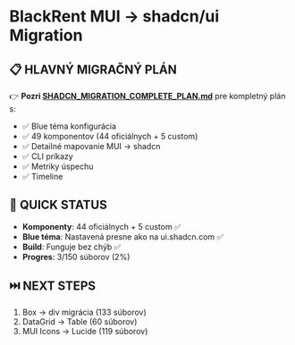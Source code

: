 # BlackRent MUI → shadcn/ui Migration

## 📋 HLAVNÝ MIGRAČNÝ PLÁN
👉 **Pozri [SHADCN_MIGRATION_COMPLETE_PLAN.md](./SHADCN_MIGRATION_COMPLETE_PLAN.md)** pre kompletný plán s:
- ✅ Blue téma konfigurácia
- ✅ 49 komponentov (44 oficiálnych + 5 custom)
- ✅ Detailné mapovanie MUI → shadcn
- ✅ CLI príkazy
- ✅ Metriky úspechu
- ✅ Timeline

## 🚀 QUICK STATUS
- **Komponenty**: 44 oficiálnych + 5 custom ✅
- **Blue téma**: Nastavená presne ako na ui.shadcn.com ✅
- **Build**: Funguje bez chýb ✅
- **Progres**: 3/150 súborov (2%)

## ⏭️ NEXT STEPS
1. Box → div migrácia (133 súborov)
2. DataGrid → Table (60 súborov)
3. MUI Icons → Lucide (119 súborov)